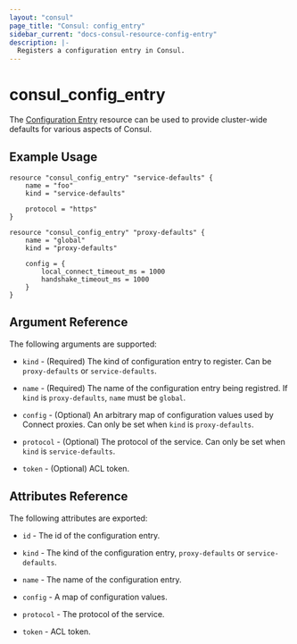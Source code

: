 ```yaml
---
layout: "consul"
page_title: "Consul: config_entry"
sidebar_current: "docs-consul-resource-config-entry"
description: |-
  Registers a configuration entry in Consul.
---
```


# consul_config_entry

The [Configuration Entry](https://www.consul.io/docs/agent/config_entries.html)
resource can be used to provide cluster-wide defaults for various aspects of
Consul.

## Example Usage

```hcl
resource "consul_config_entry" "service-defaults" {
	name = "foo"
	kind = "service-defaults"

	protocol = "https"
}
```

```hcl
resource "consul_config_entry" "proxy-defaults" {
	name = "global"
	kind = "proxy-defaults"

	config = {
        local_connect_timeout_ms = 1000
        handshake_timeout_ms = 1000
	}
}
```

## Argument Reference

The following arguments are supported:

* `kind` - (Required) The kind of configuration entry to register. Can be
`proxy-defaults` or `service-defaults`.

* `name` - (Required) The name of the configuration entry being registred. If
`kind` is `proxy-defaults`, `name` must be `global`.

* `config` - (Optional) An arbitrary map of configuration values used by Connect
proxies. Can only be set when `kind` is `proxy-defaults`.

* `protocol` - (Optional) The protocol of the service. Can only be set when
`kind` is `service-defaults`.

* `token` - (Optional) ACL token.

## Attributes Reference

The following attributes are exported:

* `id` - The id of the configuration entry.

* `kind` - The kind of the configuration entry, `proxy-defaults` or
`service-defaults`.

* `name` - The name of the configuration entry.

* `config` - A map of configuration values.

* `protocol` - The protocol of the service.

* `token` - ACL token.
